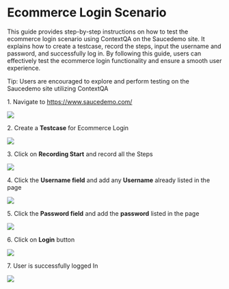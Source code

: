 # Ecommerce Login Scenario

This guide provides step-by-step instructions on how to test the ecommerce login scenario using ContextQA on the Saucedemo site. It explains how to create a testcase, record the steps, input the username and password, and successfully log in. By following this guide, users can effectively test the ecommerce login functionality and ensure a smooth user experience.

Tip: Users are encouraged to explore and perform testing on the Saucedemo site utilizing ContextQA


1\. Navigate to <https://www.saucedemo.com/>

![](https://ajeuwbhvhr.cloudimg.io/colony-recorder.s3.amazonaws.com/files/2024-03-28/bec943ef-aefe-41ab-a95c-b3b4bfac66ad/user_cropped_screenshot.jpeg?tl_px=275,0&br_px=1652,769&force_format=png&width=1120.0&wat=1&wat_opacity=0.7&wat_gravity=northwest&wat_url=https://colony-recorder.s3.us-west-1.amazonaws.com/images/watermarks/FB923C_standard.png&wat_pad=524,18)


2\. Create a **Testcase** for Ecommerce Login

![](https://ajeuwbhvhr.cloudimg.io/colony-recorder.s3.amazonaws.com/files/2024-03-28/46736f88-cb00-41f4-b8e9-4478a6ba4eb1/user_cropped_screenshot.jpeg?tl_px=0,96&br_px=474,577&force_format=png&width=605)


3\. Click on **Recording Start** and record all the Steps

![](https://ajeuwbhvhr.cloudimg.io/colony-recorder.s3.amazonaws.com/files/2024-03-28/e52c9708-75b1-47c5-827f-26ee7544d4fa/user_cropped_screenshot.jpeg?tl_px=0,65&br_px=564,834&force_format=png&width=702)


4\. Click the **Username field** and add any **Username** already listed in the page

![](https://ajeuwbhvhr.cloudimg.io/colony-recorder.s3.amazonaws.com/files/2024-03-28/91478aa8-81f6-4ccc-86ad-86c225d6b7bb/ascreenshot.jpeg?tl_px=183,0&br_px=1559,769&force_format=png&width=1120.0&wat=1&wat_opacity=0.7&wat_gravity=northwest&wat_url=https://colony-recorder.s3.us-west-1.amazonaws.com/images/watermarks/FB923C_standard.png&wat_pad=524,134)


5\. Click the **Password field** and add the **password** listed in the page

![](https://ajeuwbhvhr.cloudimg.io/colony-recorder.s3.amazonaws.com/files/2024-03-28/bc6aaa53-82d5-4169-83a7-8cd8f25d28da/ascreenshot.jpeg?tl_px=162,0&br_px=1538,769&force_format=png&width=1120.0&wat=1&wat_opacity=0.7&wat_gravity=northwest&wat_url=https://colony-recorder.s3.us-west-1.amazonaws.com/images/watermarks/FB923C_standard.png&wat_pad=524,197)


6\. Click on **Login** button

![](https://ajeuwbhvhr.cloudimg.io/colony-recorder.s3.amazonaws.com/files/2024-03-28/d39193fa-fef0-49dc-ad64-929f9444c032/ascreenshot.jpeg?tl_px=363,100&br_px=1438,701&force_format=png&wat_scale=95&wat=1&wat_opacity=0.7&wat_gravity=northwest&wat_url=https://colony-recorder.s3.us-west-1.amazonaws.com/images/watermarks/FB923C_standard.png&wat_pad=502,265)


7\. User is successfully logged In

![](https://ajeuwbhvhr.cloudimg.io/colony-recorder.s3.amazonaws.com/files/2024-03-28/840de56d-2d16-452c-a27f-8a3325c99831/user_cropped_screenshot.jpeg?tl_px=399,0&br_px=1474,600&force_format=png&wat_scale=95&wat=1&wat_opacity=0.7&wat_gravity=northwest&wat_url=https://colony-recorder.s3.us-west-1.amazonaws.com/images/watermarks/FB923C_standard.png&wat_pad=502,105)




